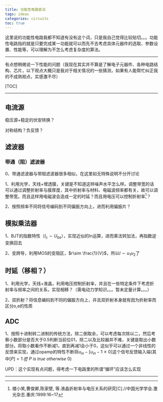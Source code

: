 ```yaml
---
title: 功能性电路尝试
tags: ideas
categories: circuits
toc: true
---
```


这里说的功能性电路我都不知道有没有这个词，只是我自己觉得比较贴切。。。功能性电路指的就是只要完成某一功能就可以而先不去考虑具体元器件的选取、参数设置、性能等，可以理解为不怎么考虑复杂度的算法。

---

有点想稍微说一下性能的问题（我现在其实并不算是了解电子元器件、各种电路结构、芯片，以下观点大概只是我对于相关情况的一些猜测，如果有人能帮忙纠正我的不成熟观点，实感激不尽）

[TOC]

----



## 电流源

稳压源+稳定的伏安转换？

对称结构？负反馈？

## 滤波器

### 带通（阻）滤波器

0、带通滤波器与带阻滤波器很多相似，在这里如无特殊说明不分开讨论

1、利用光学，天线+增透膜，关键是不知道这样噪声水平怎么样。调整带宽的话可以通过调整折射率与膜厚度，其中折射率与材料、电磁波频率都有关，故可以调整带宽。而且这样用电磁波会造成一定的时延？而且用电压可以控制折射率[^1]？

2、按照频率不同将信号编码到不同偏振方向上，进而利用偏振片？

## 模拟乘法器

1、BJT的指数特性（$I_c\sim U_{be}$），实现近似的ln运算，进而乘法转加法，再指数逆变换回去

2、变跨导，利用MOS的变阻区，$r\sim \frac{1}{V}$，所以$I\sim u_1u_2$了

## 时延（移相？）

1、利用光学，天线+液晶，利用电压控制折射率，并且在一些特定条件下考虑折射率与频率之间的关系，实现相移？（需电动力学知识。。。暂未定量计算。。。）

2、双折射？将信息编码到不同的偏振方向上，并且双折射本身就有因为折射率而区分o,e的性质

## ADC

1、按照十进制转二进制的传统方法，除二倒取余，可以考虑每次除以二，然后考察小数部分是否大于0.5判断当前位01，除二以及比较器并不难，关键是取出小数部分。将取小数看作不断减1，直到再减1会小于0，这似乎可以通过一个非线性的反馈来实现，通过opamp的特性不断将$u_{in}-[u_{in}-1\geq 0]$这个信号反馈输入端(其中$[P]=1\ iff\ P\ is\ true\ otherwise\ 0$)

UPD：这个实现有点问题，得考虑一下电路里的所谓“循环”应该怎么实现

---

[^1]: 楼小笑,曹俊卿,陈家壁, 等.液晶折射率与电压关系的研究[C].//中国光学学会.激光杂志.重庆:1999:16~17